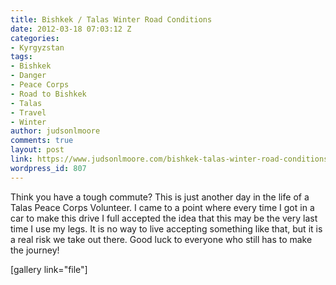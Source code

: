 ```yaml
---
title: Bishkek / Talas Winter Road Conditions
date: 2012-03-18 07:03:12 Z
categories:
- Kyrgyzstan
tags:
- Bishkek
- Danger
- Peace Corps
- Road to Bishkek
- Talas
- Travel
- Winter
author: judsonlmoore
comments: true
layout: post
link: https://www.judsonlmoore.com/bishkek-talas-winter-road-conditions/
wordpress_id: 807
---
```


Think you have a tough commute? This is just another day in the life of a Talas Peace Corps Volunteer. I came to a point where every time I got in a car to make this drive I full accepted the idea that this may be the very last time I use my legs. It is no way to live accepting something like that, but it is a real risk we take out there. Good luck to everyone who still has to make the journey!

[gallery link="file"]
